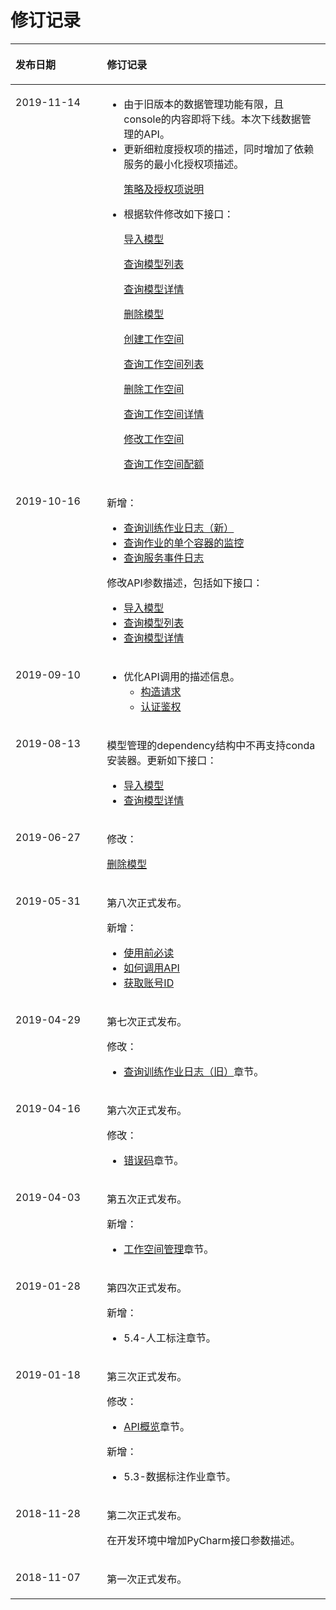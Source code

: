 # 修订记录<a name="modelarts_03_0097"></a>

<a name="table2221724134618"></a>
<table><thead align="left"><tr id="row102342424615"><th class="cellrowborder" valign="top" width="28.999999999999996%" id="mcps1.1.3.1.1"><p id="p923124174619"><a name="p923124174619"></a><a name="p923124174619"></a>发布日期</p>
</th>
<th class="cellrowborder" valign="top" width="71%" id="mcps1.1.3.1.2"><p id="p1223162424612"><a name="p1223162424612"></a><a name="p1223162424612"></a>修订记录</p>
</th>
</tr>
</thead>
<tbody><tr id="row4883184353512"><td class="cellrowborder" valign="top" width="28.999999999999996%" headers="mcps1.1.3.1.1 "><p id="p17884144393514"><a name="p17884144393514"></a><a name="p17884144393514"></a>2019-11-14</p>
</td>
<td class="cellrowborder" valign="top" width="71%" headers="mcps1.1.3.1.2 "><a name="ul10255135019519"></a><a name="ul10255135019519"></a><ul id="ul10255135019519"><li>由于旧版本的数据管理功能有限，且console的内容即将下线。本次下线数据管理的API。</li><li>更新细粒度授权项的描述，同时增加了依赖服务的最小化授权项描述。<p id="p1329644515525"><a name="p1329644515525"></a><a name="p1329644515525"></a><a href="策略及授权项说明.md">策略及授权项说明</a></p>
</li><li>根据软件修改如下接口：<p id="p2078781515255"><a name="p2078781515255"></a><a name="p2078781515255"></a><a href="导入模型.md">导入模型</a></p>
<p id="p1294115272252"><a name="p1294115272252"></a><a name="p1294115272252"></a><a href="查询模型列表.md">查询模型列表</a></p>
<p id="p117319323258"><a name="p117319323258"></a><a name="p117319323258"></a><a href="查询模型详情.md">查询模型详情</a></p>
<p id="p11292173414255"><a name="p11292173414255"></a><a name="p11292173414255"></a><a href="删除模型.md">删除模型</a></p>
<p id="p1297993612255"><a name="p1297993612255"></a><a name="p1297993612255"></a><a href="创建工作空间.md">创建工作空间</a></p>
<p id="p37461742122520"><a name="p37461742122520"></a><a name="p37461742122520"></a><a href="查询工作空间列表.md">查询工作空间列表</a></p>
<p id="p1182715446250"><a name="p1182715446250"></a><a name="p1182715446250"></a><a href="删除工作空间.md">删除工作空间</a></p>
<p id="p14701144617253"><a name="p14701144617253"></a><a name="p14701144617253"></a><a href="查询工作空间详情.md">查询工作空间详情</a></p>
<p id="p7756174802518"><a name="p7756174802518"></a><a name="p7756174802518"></a><a href="修改工作空间.md">修改工作空间</a></p>
<p id="p2157125112513"><a name="p2157125112513"></a><a name="p2157125112513"></a><a href="查询工作空间配额.md">查询工作空间配额</a></p>
</li></ul>
</td>
</tr>
<tr id="row17672230125212"><td class="cellrowborder" valign="top" width="28.999999999999996%" headers="mcps1.1.3.1.1 "><p id="p11673183010525"><a name="p11673183010525"></a><a name="p11673183010525"></a>2019-10-16</p>
</td>
<td class="cellrowborder" valign="top" width="71%" headers="mcps1.1.3.1.2 "><p id="p067311303520"><a name="p067311303520"></a><a name="p067311303520"></a>新增：</p>
<a name="ul1838125328"></a><a name="ul1838125328"></a><ul id="ul1838125328"><li><a href="查询训练作业日志（新）.md">查询训练作业日志（新）</a></li><li><a href="查询作业的单个容器的监控.md">查询作业的单个容器的监控</a></li><li><a href="查询服务事件日志.md">查询服务事件日志</a></li></ul>
<p id="p1656123691215"><a name="p1656123691215"></a><a name="p1656123691215"></a>修改API参数描述，包括如下接口：</p>
<a name="ul152061945141214"></a><a name="ul152061945141214"></a><ul id="ul152061945141214"><li><a href="导入模型.md">导入模型</a></li><li><a href="查询模型列表.md">查询模型列表</a></li><li><a href="查询模型详情.md">查询模型详情</a></li></ul>
</td>
</tr>
<tr id="row179891859193819"><td class="cellrowborder" valign="top" width="28.999999999999996%" headers="mcps1.1.3.1.1 "><p id="p2989205913389"><a name="p2989205913389"></a><a name="p2989205913389"></a>2019-09-10</p>
</td>
<td class="cellrowborder" valign="top" width="71%" headers="mcps1.1.3.1.2 "><a name="ul175233513916"></a><a name="ul175233513916"></a><ul id="ul175233513916"><li>优化API调用的描述信息。<a name="ul189571042193915"></a><a name="ul189571042193915"></a><ul id="ul189571042193915"><li><a href="构造请求.md">构造请求</a></li><li><a href="认证鉴权.md">认证鉴权</a></li></ul>
</li></ul>
</td>
</tr>
<tr id="row14227851125915"><td class="cellrowborder" valign="top" width="28.999999999999996%" headers="mcps1.1.3.1.1 "><p id="p142275513593"><a name="p142275513593"></a><a name="p142275513593"></a>2019-08-13</p>
</td>
<td class="cellrowborder" valign="top" width="71%" headers="mcps1.1.3.1.2 "><p id="p04861144105813"><a name="p04861144105813"></a><a name="p04861144105813"></a>模型管理的dependency结构中不再支持conda安装器。更新如下接口：</p>
<a name="ul275623913015"></a><a name="ul275623913015"></a><ul id="ul275623913015"><li><a href="导入模型.md">导入模型</a></li><li><a href="查询模型详情.md">查询模型详情</a></li></ul>
</td>
</tr>
<tr id="row032195165015"><td class="cellrowborder" valign="top" width="28.999999999999996%" headers="mcps1.1.3.1.1 "><p id="p163223595018"><a name="p163223595018"></a><a name="p163223595018"></a>2019-06-27</p>
</td>
<td class="cellrowborder" valign="top" width="71%" headers="mcps1.1.3.1.2 "><p id="p932216517502"><a name="p932216517502"></a><a name="p932216517502"></a>修改：</p>
<p id="p848081485013"><a name="p848081485013"></a><a name="p848081485013"></a><a href="删除模型.md">删除模型</a></p>
</td>
</tr>
<tr id="row16104243112518"><td class="cellrowborder" valign="top" width="28.999999999999996%" headers="mcps1.1.3.1.1 "><p id="p2817153064715"><a name="p2817153064715"></a><a name="p2817153064715"></a>2019-05-31</p>
</td>
<td class="cellrowborder" valign="top" width="71%" headers="mcps1.1.3.1.2 "><p id="p9461144124710"><a name="p9461144124710"></a><a name="p9461144124710"></a>第八次正式发布。</p>
<p id="p0461344144716"><a name="p0461344144716"></a><a name="p0461344144716"></a>新增：</p>
<a name="ul15260115919493"></a><a name="ul15260115919493"></a><ul id="ul15260115919493"><li><a href="概述.md">使用前必读</a></li><li><a href="构造请求.md">如何调用API</a></li><li><a href="获取账号ID.md">获取账号ID</a></li></ul>
</td>
</tr>
<tr id="row131525617502"><td class="cellrowborder" valign="top" width="28.999999999999996%" headers="mcps1.1.3.1.1 "><p id="p1116145645015"><a name="p1116145645015"></a><a name="p1116145645015"></a>2019-04-29</p>
</td>
<td class="cellrowborder" valign="top" width="71%" headers="mcps1.1.3.1.2 "><p id="p10376511175113"><a name="p10376511175113"></a><a name="p10376511175113"></a>第七次正式发布。</p>
<div class="p" id="p20377191117519"><a name="p20377191117519"></a><a name="p20377191117519"></a>修改：<a name="ul1937711114511"></a><a name="ul1937711114511"></a><ul id="ul1937711114511"><li><a href="查询训练作业日志（旧）.md">查询训练作业日志（旧）</a>章节。</li></ul>
</div>
</td>
</tr>
<tr id="row19680115220287"><td class="cellrowborder" valign="top" width="28.999999999999996%" headers="mcps1.1.3.1.1 "><p id="p923613585281"><a name="p923613585281"></a><a name="p923613585281"></a>2019-04-16</p>
</td>
<td class="cellrowborder" valign="top" width="71%" headers="mcps1.1.3.1.2 "><p id="p14535111412294"><a name="p14535111412294"></a><a name="p14535111412294"></a>第六次正式发布。</p>
<div class="p" id="p915881975010"><a name="p915881975010"></a><a name="p915881975010"></a>修改：<a name="ul5536111419295"></a><a name="ul5536111419295"></a><ul id="ul5536111419295"><li><a href="错误码.md">错误码</a>章节。</li></ul>
</div>
</td>
</tr>
<tr id="row16639155314479"><td class="cellrowborder" valign="top" width="28.999999999999996%" headers="mcps1.1.3.1.1 "><p id="p84251645488"><a name="p84251645488"></a><a name="p84251645488"></a>2019-04-03</p>
</td>
<td class="cellrowborder" valign="top" width="71%" headers="mcps1.1.3.1.2 "><p id="p1457812864819"><a name="p1457812864819"></a><a name="p1457812864819"></a>第五次正式发布。</p>
<div class="p" id="p25311940175019"><a name="p25311940175019"></a><a name="p25311940175019"></a>新增：<a name="ul1157882814485"></a><a name="ul1157882814485"></a><ul id="ul1157882814485"><li><a href="创建工作空间.md">工作空间管理</a>章节。</li></ul>
</div>
</td>
</tr>
<tr id="row196732047151012"><td class="cellrowborder" valign="top" width="28.999999999999996%" headers="mcps1.1.3.1.1 "><p id="p1666517468111"><a name="p1666517468111"></a><a name="p1666517468111"></a>2019-01-28</p>
</td>
<td class="cellrowborder" valign="top" width="71%" headers="mcps1.1.3.1.2 "><p id="p1567494771010"><a name="p1567494771010"></a><a name="p1567494771010"></a>第四次正式发布。</p>
<div class="p" id="p8202443105018"><a name="p8202443105018"></a><a name="p8202443105018"></a>新增：<a name="ul2355218101117"></a><a name="ul2355218101117"></a><ul id="ul2355218101117"><li>5.4-人工标注章节。</li></ul>
</div>
</td>
</tr>
<tr id="row8240186111511"><td class="cellrowborder" valign="top" width="28.999999999999996%" headers="mcps1.1.3.1.1 "><p id="p1741214113152"><a name="p1741214113152"></a><a name="p1741214113152"></a>2019-01-18</p>
</td>
<td class="cellrowborder" valign="top" width="71%" headers="mcps1.1.3.1.2 "><p id="p231724317110"><a name="p231724317110"></a><a name="p231724317110"></a>第三次正式发布。</p>
<div class="p" id="p076184645018"><a name="p076184645018"></a><a name="p076184645018"></a>修改：<a name="ul12691216006"></a><a name="ul12691216006"></a><ul id="ul12691216006"><li><a href="API概览.md">API概览</a>章节。</li></ul>
</div>
<div class="p" id="p6789148135016"><a name="p6789148135016"></a><a name="p6789148135016"></a>新增：<a name="ul108260334287"></a><a name="ul108260334287"></a><ul id="ul108260334287"><li>5.3-数据标注作业章节。</li></ul>
</div>
</td>
</tr>
<tr id="row886392962919"><td class="cellrowborder" valign="top" width="28.999999999999996%" headers="mcps1.1.3.1.1 "><p id="p1086442922914"><a name="p1086442922914"></a><a name="p1086442922914"></a>2018-11-28</p>
</td>
<td class="cellrowborder" valign="top" width="71%" headers="mcps1.1.3.1.2 "><p id="p5833944152911"><a name="p5833944152911"></a><a name="p5833944152911"></a>第二次正式发布。</p>
<p id="p1986419298294"><a name="p1986419298294"></a><a name="p1986419298294"></a>在开发环境中增加PyCharm接口参数描述。</p>
</td>
</tr>
<tr id="row1023182484619"><td class="cellrowborder" valign="top" width="28.999999999999996%" headers="mcps1.1.3.1.1 "><p id="p142382419461"><a name="p142382419461"></a><a name="p142382419461"></a>2018-11-07</p>
</td>
<td class="cellrowborder" valign="top" width="71%" headers="mcps1.1.3.1.2 "><p id="p823162418462"><a name="p823162418462"></a><a name="p823162418462"></a>第一次正式发布。</p>
</td>
</tr>
</tbody>
</table>

